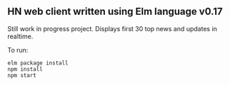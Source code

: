 ## HN web client written using Elm language v0.17

Still work in progress project. Displays first 30 top news and updates in realtime.

To run:

```
elm package install
npm install
npm start
```
